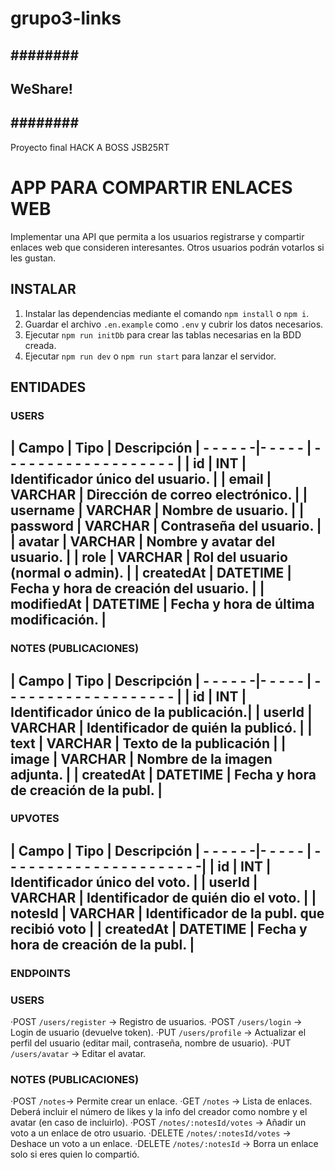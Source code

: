 # grupo3-links

## ######## ##
## WeShare! ##
## ######## ##

Proyecto final HACK A BOSS JSB25RT

# APP PARA COMPARTIR ENLACES WEB

Implementar una API que permita a los usuarios registrarse y compartir enlaces web que consideren interesantes. Otros usuarios podrán votarlos si les gustan.

## INSTALAR
 
1. Instalar las dependencias mediante el comando `npm install` o `npm i`.
2. Guardar el archivo `.en.example` como `.env` y cubrir los datos necesarios.
3. Ejecutar `npm run initDb` para crear las tablas necesarias en la BDD creada.
4. Ejecutar `npm run dev` o `npm run start` para lanzar el servidor.

## ENTIDADES

### USERS
|    Campo   |   Tipo   |             Descripción
| - - - - - -|- - - - - | - - - - - - - - - - - - - - - - - - - |
| id         | INT      | Identificador único del usuario.      |
| email      | VARCHAR  | Dirección de correo electrónico.      |
| username   | VARCHAR  | Nombre de usuario.                    |
| password   | VARCHAR  | Contraseña del usuario.               |
| avatar     | VARCHAR  | Nombre y avatar del usuario.          |
| role       | VARCHAR  | Rol del usuario (normal o admin).     |
| createdAt  | DATETIME | Fecha y hora de creación del usuario. |
| modifiedAt | DATETIME | Fecha y hora de última modificación.  |
-----------------------------------------------------------------

### NOTES (PUBLICACIONES)
|    Campo   |   Tipo   |             Descripción
| - - - - - -|- - - - - | - - - - - - - - - - - - - - - - - - - |
| id         | INT      | Identificador único de la publicación.|
| userId     | VARCHAR  | Identificador de quién la publicó.    |
| text       | VARCHAR  | Texto de la publicación               |
| image      | VARCHAR  | Nombre de la imagen adjunta.          |
| createdAt  | DATETIME | Fecha y hora de creación de la publ.  |
-----------------------------------------------------------------

### UPVOTES

|    Campo   |   Tipo   |                Descripción
| - - - - - -|- - - - - | - - - - - - - - - - - - - - - - - - - - - -|
| id         | INT      | Identificador único del voto.              |
| userId     | VARCHAR  | Identificador de quién dio el voto.        |
| notesId    | VARCHAR  | Identificador de la publ. que recibió voto |
| createdAt  | DATETIME | Fecha y hora de creación de la publ.       |
----------------------------------------------------------------------

### ENDPOINTS 
### USERS

·POST `/users/register` -> Registro de usuarios.
·POST `/users/login` -> Login de usuario (devuelve token).
·PUT `/users/profile` -> Actualizar el perfil del usuario (editar mail, contraseña, nombre de usuario).
·PUT `/users/avatar` -> Editar el avatar.

### NOTES (PUBLICACIONES)

·POST `/notes`-> Permite crear un enlace.
·GET `/notes` -> Lista de enlaces. Deberá incluir el número de likes y la info del creador como nombre y el avatar (en caso de incluirlo).
·POST `/notes/:notesId/votes` -> Añadir un voto a un enlace de otro usuario.
·DELETE `/notes/:notesId/votes` -> Deshace un voto a un enlace.
·DELETE `/notes/:notesId` -> Borra un enlace solo si eres quien lo compartió.
